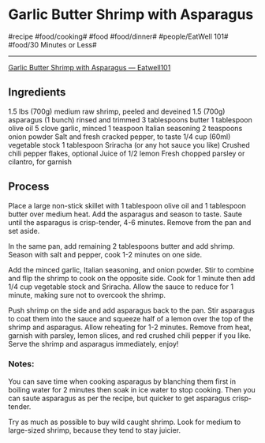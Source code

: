 # Garlic Butter Shrimp with Asparagus
#recipe #food/cooking# #food #food/dinner# #people/EatWell 101# #food/30 Minutes or Less#
- - - -
[Garlic Butter Shrimp with Asparagus — Eatwell101](https://www.eatwell101.com/category/healthy-cooking-tips-cook-guide-how-to-cook-well)

## Ingredients
1.5 lbs (700g) medium raw shrimp, peeled and deveined
1.5 (700g) asparagus (1 bunch) rinsed and trimmed
3 tablespoons butter
1 tablespoon olive oil
5 clove garlic, minced
1 teaspoon Italian seasoning
2 teaspoons onion powder
Salt and fresh cracked pepper, to taste
1/4 cup (60ml) vegetable stock
1 tablespoon Sriracha (or any hot sauce you like)
Crushed chili pepper flakes, optional
Juice of 1/2 lemon
Fresh chopped parsley or cilantro, for garnish

## Process
Place a large non-stick skillet with 1 tablespoon olive oil and 1 tablespoon butter over medium heat. Add the asparagus and season to taste. Saute until the asparagus is crisp-tender, 4-6 minutes. Remove from the pan and set aside.

In the same pan, add remaining 2 tablespoons butter and add shrimp. Season with salt and pepper, cook 1-2 minutes on one side.

Add the minced garlic, Italian seasoning, and onion powder. Stir to combine and flip the shrimp to cook on the opposite side.
Cook for 1 minute then add 1/4 cup vegetable stock and Sriracha. Allow the sauce to reduce for 1 minute, making sure not to overcook the shrimp.

Push shrimp on the side and add asparagus back to the pan. Stir asparagus to coat them into the sauce and squeeze half of a lemon over the top of the shrimp and asparagus. Allow reheating for 1-2 minutes. Remove from heat, garnish with parsley, lemon slices, and red crushed chili pepper if you like. Serve the shrimp and asparagus immediately, enjoy!

### Notes:
You can save time when cooking asparagus by blanching them first in boiling water for 2 minutes then soak in ice water to stop cooking. Then you can saute asparagus as per the recipe, but quicker to get asparagus crisp-tender.

Try as much as possible to buy wild caught shrimp. Look for medium to large-sized shrimp, because they tend to stay juicier.

